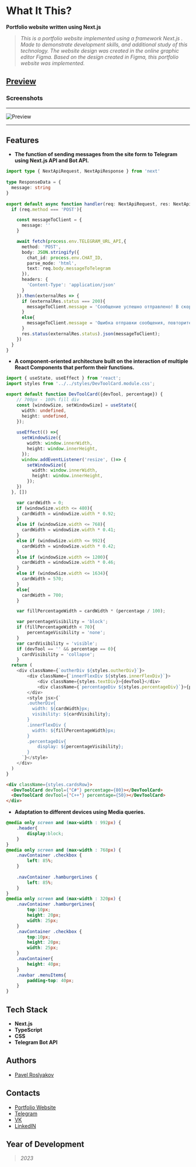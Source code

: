 # What It This?
  **Portfolio website written using Next.js**
  >*This is a portfolio website implemented using a framework Next.js . Made to demonstrate development skills, and additional study of this technology. The website design was created in the online graphic editor Figma. Based on the design created in Figma, this portfolio website was implemented.*

## [Preview]()
### Screenshots
_____
![Preview](https://github.com/qpashkaaa/Portfolio-website/assets/95401099/86ffad5b-28ef-41ce-a72a-1fe570dbba92)
_____


## Features
- **The function of sending messages from the site form to Telegram using Next.js API and Bot API.**
```TypeScript
import type { NextApiRequest, NextApiResponse } from 'next'
 
type ResponseData = {
  message: string
}
 
export default async function handler(req: NextApiRequest, res: NextApiResponse<ResponseData>) {
  if (req.method === 'POST'){

    const messageToClient = {
      message: ''
    }

    await fetch(process.env.TELEGRAM_URL_API,{
      method: 'POST',
      body: JSON.stringify({
        chat_id: process.env.CHAT_ID,
        parse_mode: 'html',
        text: req.body.messageToTelegram
      }),
      headers: {
        'Content-Type': 'application/json'
      }
    }).then(externalRes => {
      if (externalRes.status === 200){
        messageToClient.message = 'Сообщение успешно отправлено! В скором времени я свяжусь с Вами!'
      }
      else{
        messageToClient.message = 'Ошибка отправки сообщения, повторите попытку позже';
      }
      res.status(externalRes.status).json(messageToClient);
    })
  }
}
```
- **A component-oriented architecture built on the interaction of multiple React Components that perform their functions.**
```TypeScript
import { useState, useEffect } from 'react';
import styles from '../../styles/DevToolCard.module.css';

export default function DevToolCard({devTool, percentage}) {
    // 700px - 100% fill div
    const [windowSize, setWindowSize] = useState({
      width: undefined,
      height: undefined,
    });
    
    useEffect(() =>{
      setWindowSize({
        width: window.innerWidth,
        height: window.innerHeight,
      });
      window.addEventListener('resize', ()=> {
        setWindowSize({
          width: window.innerWidth,
          height: window.innerHeight,
        });
    })
  }, [])

    var cardWidth = 0;
    if (windowSize.width <= 480){
      cardWidth = windowSize.width * 0.92;
    }
    else if (windowSize.width <= 768){
      cardWidth = windowSize.width * 0.41;
    }
    else if (windowSize.width <= 992){
      cardWidth = windowSize.width * 0.42;
    }
    else if (windowSize.width <= 1200){
      cardWidth = windowSize.width * 0.46;
    }
    else if (windowSize.width <= 1634){
      cardWidth = 570;
    }
    else{
      cardWidth = 700;
    }

    var fillPercentageWidth = cardWidth * (percentage / 100);

    var percentageVisibility = 'block';
    if (fillPercentageWidth < 70){
        percentageVisibility = 'none';
    }
    var cardVisibility = 'visible';
    if (devTool == '' && percentage == 0){
      cardVisibility = 'collapse';
    }
  return (
    <div className={`outherDiv ${styles.outherDiv}`}>
        <div className={`innerFlexDiv ${styles.innerFlexDiv}`}>
            <div className={styles.textDiv}>{devTool}</div>
            <div className={`percentageDiv ${styles.percentageDiv}`}>{percentage}%</div>
        </div>
        <style jsx>{`
        .outherDiv{
          width: ${cardWidth}px;
          visibility: ${cardVisibility};
        }
        .innerFlexDiv {
          width: ${fillPercentageWidth}px;
        }
        .percentageDiv{
            display: ${percentageVisibility};
        }
      `}</style>
    </div>
  )
}
```
```HTML
<div className={styles.cardsRow}>
  <DevToolCard devTool={'C#'} percentage={80}></DevToolCard>
  <DevToolCard devTool={'C++'} percentage={50}></DevToolCard>
</div>
```
- **Adaptation to different devices using Media queries.**
```CSS
@media only screen and (max-width : 992px) {
    .header{
        display:block;
    }
}
@media only screen and (max-width : 768px) {
    .navContainer .checkbox {
        left: 85%;
    }
    
    .navContainer .hamburgerLines {
        left: 85%;
    }
}
@media only screen and (max-width : 320px) {
    .navContainer .hamburgerLines{
        top:10px;
        height: 20px;
        width: 25px;
    }
    .navContainer .checkbox {
        top:10px;
        height: 20px;
        width: 25px;
    }
    .navContainer{
        height: 40px;
    } 
    .navbar .menuItems{
        padding-top: 40px;
    }
}
```

## Tech Stack
- **Next.js**
- **TypeScript**
- **CSS**
- **Telegram Bot API**

## Authors
- [Pavel Roslyakov](https://github.com/qpashkaaa)

## Contacts
- [Portfolio Website]()
- [Telegram](https://t.me/qpashkaaa)
- [VK](https://vk.com/qpashkaaa)
- [LinkedIN](https://www.linkedin.com/in/pavel-roslyakov-7b303928b/)

## Year of Development
> *2023*
  
